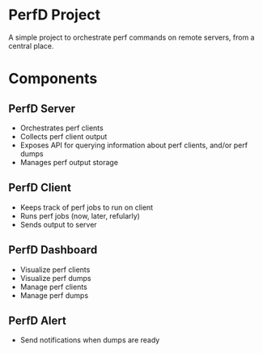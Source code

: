 # PerfD Project

A simple project to orchestrate perf commands on remote servers, from a central place.


# Components

## PerfD Server
- Orchestrates perf clients
- Collects perf client output
- Exposes API for querying information about perf clients, and/or perf dumps
- Manages perf output storage

## PerfD Client
- Keeps track of perf jobs to run on client
- Runs perf jobs (now, later, refularly)
- Sends output to server

## PerfD Dashboard 
- Visualize perf clients
- Visualize perf dumps
- Manage perf clients
- Manage perf dumps

## PerfD Alert
- Send notifications when dumps are ready

